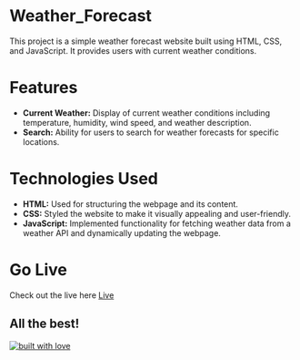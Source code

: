 # Weather_Forecast

This project is a simple weather forecast website built using HTML, CSS, and JavaScript. It provides users with current weather conditions.

# Features

- **Current Weather:** Display of current weather conditions including temperature, humidity, wind speed, and weather description.
- **Search:** Ability for users to search for weather forecasts for specific locations.

# Technologies Used

- **HTML:** Used for structuring the webpage and its content.
- **CSS:** Styled the website to make it visually appealing and user-friendly.
- **JavaScript:** Implemented functionality for fetching weather data from a weather API and dynamically updating the webpage.



# Go Live

Check out the live here [Live](https://weather-forecast-one-gamma.vercel.app/)





##  All the best! 

[![built with love](https://forthebadge.com/images/badges/built-with-love.svg)](https://github.com/Himanshu3412/Weather_Forecast)
